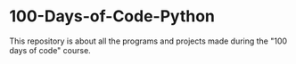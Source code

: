 # 100-Days-of-Code-Python

This repository is about all the programs and projects made during the "100 days of code" course.
